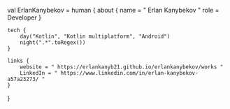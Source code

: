 val ErlanKanybekov = human {
    about {
        name = " Erlan Kanybekov "
        role = Developer
    }

    tech {
        day("Kotlin", "Kotlin multiplatform", "Android")
        night(".*".toRegex())
    }

    links {
        website = " https://erlankanyb21.github.io/erlankanybekov/works "
        LinkedIn = " https://www.linkedin.com/in/erlan-kanybekov-a57a23273/ "
    }
}

